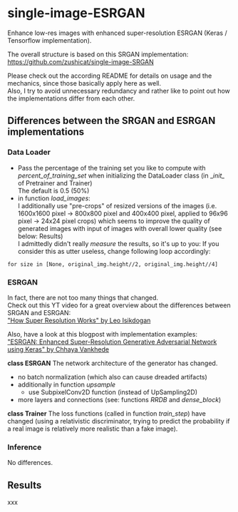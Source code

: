 # single-image-ESRGAN
Enhance low-res images with enhanced super-resolution ESRGAN (Keras / Tensorflow implementation).

The overall structure is based on this SRGAN implementation: https://github.com/zushicat/single-image-SRGAN    

Please check out the according README for details on usage and the mechanics, since those basically apply here as well.     
Also, I try to avoid unnecessary redundancy and rather like to point out how the implementations differ from each other.    


## Differences between the SRGAN and ESRGAN implementations
### Data Loader
- Pass the percentage of the training set you like to compute with *percent_of_training_set* when initializing the DataLoader class (in \__init\__ of Pretrainer and Trainer)    
The default is 0.5 (50%)
- in function *load_images*:    
I additionally use "pre-crops" of resized versions of the images (i.e. 1600x1600 pixel -> 800x800 pixel and 400x400 pixel, applied to 96x96 pixel -> 24x24 pixel crops) which seems to improve the quality of generated images with input of images with overall lower quality (see below: Results)    
I admittedly didn't really *measure* the results, so it's up to you: If you consider this as utter useless, change following loop accordingly:
```
for size in [None, original_img.height//2, original_img.height//4]
````



### ESRGAN
In fact, there are not too many things that changed.    
Check out this YT video for a great overview about the differences between SRGAN and ESRGAN:     
["How Super Resolution Works" by Leo Isikdogan](https://www.youtube.com/watch?v=KULkSwLk62I)    

Also, have a look at this blogpost with implementation examples:     
["ESRGAN: Enhanced Super-Resolution Generative Adversarial Network using Keras" by Chhaya Vankhede](https://medium.com/analytics-vidhya/esrgan-enhanced-super-resolution-generative-adversarial-network-using-keras-a34134b72b77)    

**class ESRGAN**
The network architecture of the generator has changed. 
- no batch normalization (which also can cause dreaded artifacts)
- additionally in function *upsample*
    - use SubpixelConv2D function (instead of UpSampling2D)
- more layers and connections (see: functions *RRDB* and *dense_block*)

**class Trainer**
The loss functions (called in function *train_step*) have changed (using a relativistic discriminator, trying to predict the probability if a real image is relatively more realistic than a fake image).

### Inference
No differences.


## Results
xxx

